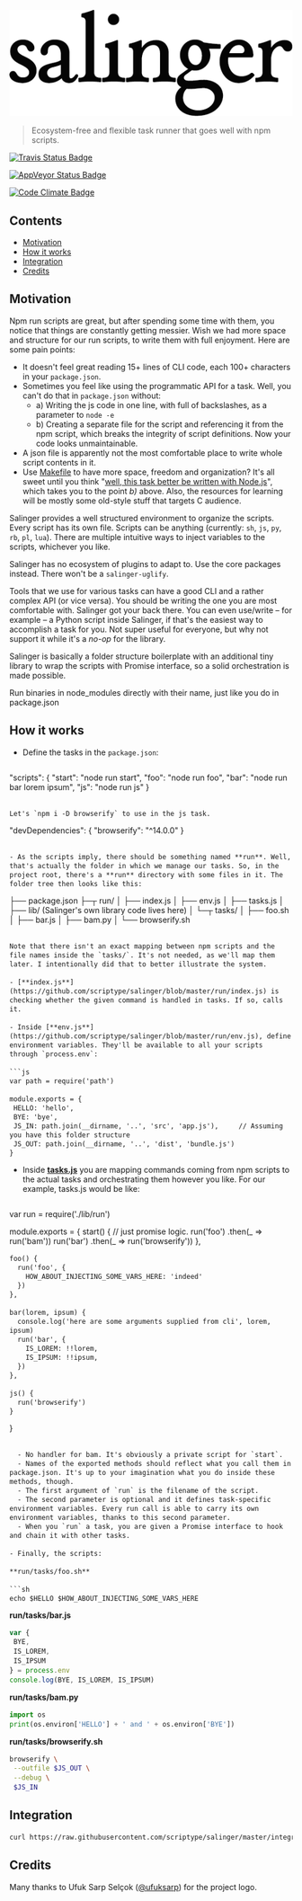 ![Salinger](https://github.com/scriptype/salinger/blob/master/salinger.png?raw=true)

> Ecosystem-free and flexible task runner that goes well with npm scripts.

[![Travis Status Badge](https://api.travis-ci.org/scriptype/salinger.svg?branch=master)](https://travis-ci.org/scriptype/salinger)

[![AppVeyor Status Badge](https://ci.appveyor.com/api/projects/status/6e5tqfcgd3ihlksa?svg=true)](https://ci.appveyor.com/project/scriptype/salinger-npm)

[![Code Climate Badge](https://codeclimate.com/github/scriptype/salinger/badges/gpa.svg)](https://codeclimate.com/github/scriptype/salinger)

## Contents

- [Motivation](#motivation)
- [How it works](#how-it-works)
- [Integration](#integration)
- [Credits](#credits)

## Motivation

Npm run scripts are great, but after spending some time with them, you notice that things are constantly getting messier. Wish we had more space and structure for our run scripts, to write them with full enjoyment. Here are some pain points:
 - It doesn't feel great reading 15+ lines of CLI code, each 100+ characters in your `package.json`.
 - Sometimes you feel like using the programmatic API for a task. Well, you can't do that in `package.json` without:
   - a) Writing the js code in one line, with full of backslashes, as a parameter to `node -e`
   - b) Creating a separate file for the script and referencing it from the npm script, which breaks the integrity of script definitions. Now your code looks unmaintainable.
 - A json file is apparently not the most comfortable place to write whole script contents in it.
 - Use [Makefile](https://github.com/scriptype/Makefile-for-the-Front-End) to have more space, freedom and organization? It's all sweet until you think "[well, this task better be written with Node.js](https://github.com/scriptype/Makefile-for-the-Front-End/blob/master/Makefile#L112)", which takes you to the point _b)_ above. Also, the resources for learning will be mostly some old-style stuff that targets C audience.

Salinger provides a well structured environment to organize the scripts. Every script has its own file. Scripts can be anything (currently: `sh`, `js`, `py`, `rb`, `pl`, `lua`). There are multiple intuitive ways to inject variables to the scripts, whichever you like.

Salinger has no ecosystem of plugins to adapt to. Use the core packages instead. There won't be a `salinger-uglify`.

Tools that we use for various tasks can have a good CLI and a rather complex API (or vice versa). You should be writing the one you are most comfortable with. Salinger got your back there. You can even use/write – for example – a Python script inside Salinger, if that's the easiest way to accomplish a task for you. Not super useful for everyone, but why not support it while it's a _no-op_ for the library.

Salinger is basically a folder structure boilerplate with an additional tiny library to wrap the scripts with Promise interface, so a solid orchestration is made possible.

Run binaries in node_modules directly with their name, just like you do in package.json


## How it works

 - Define the tasks in the `package.json`:
 
   ```json
  "scripts": {
    "start": "node run start",
    "foo": "node run foo",
    "bar": "node run bar lorem ipsum",
    "js": "node run js"
  }
   ```
   
   Let's `npm i -D browserify` to use in the js task.
   
   ```
  "devDependencies": {
    "browserify": "^14.0.0"
  }
   ```
   
 - As the scripts imply, there should be something named **run**. Well, that's actually the folder in which we manage our tasks. So, in the project root, there's a **run** directory with some files in it. The folder tree then looks like this:
 
   ```
├── package.json
├─┬ run/
│ ├── index.js
│ ├── env.js
│ ├── tasks.js
│ ├── lib/ (Salinger's own library code lives here)
│ └─┬ tasks/
│   ├── foo.sh
│   ├── bar.js
│   ├── bam.py
│   └── browserify.sh
   ```
   
   Note that there isn't an exact mapping between npm scripts and the file names inside the `tasks/`. It's not needed, as we'll map them later. I intentionally did that to better illustrate the system.
   
 - [**index.js**](https://github.com/scriptype/salinger/blob/master/run/index.js) is checking whether the given command is handled in tasks. If so, calls it.
   
 - Inside [**env.js**](https://github.com/scriptype/salinger/blob/master/run/env.js), define environment variables. They'll be available to all your scripts through `process.env`:
 
   ```js
  var path = require('path')

  module.exports = {
    HELLO: 'hello',
    BYE: 'bye',
    JS_IN: path.join(__dirname, '..', 'src', 'app.js'),     // Assuming you have this folder structure
    JS_OUT: path.join(__dirname, '..', 'dist', 'bundle.js')
  }
   ```
 
 - Inside [**tasks.js**](https://github.com/scriptype/salinger/blob/master/run/tasks.js) you are mapping commands coming from npm scripts to the actual tasks and orchestrating them however you like. For our example, tasks.js would be like:
 
   ```js
  var run = require('./lib/run')

  module.exports = {
    start() {
      // just promise logic.
      run('foo')
        .then(_ => run('bam'))
      run('bar')
        .then(_ => run('browserify'))
    },
    
    foo() {
      run('foo', {
        HOW_ABOUT_INJECTING_SOME_VARS_HERE: 'indeed'
      })
    },
    
    bar(lorem, ipsum) {
      console.log('here are some arguments supplied from cli', lorem, ipsum)
      run('bar', {
        IS_LOREM: !!lorem,
        IS_IPSUM: !!ipsum,
      })
    },
    
    js() {
      run('browserify')
    }
  }
   ```
   
     - No handler for bam. It's obviously a private script for `start`.
     - Names of the exported methods should reflect what you call them in package.json. It's up to your imagination what you do inside these methods, though.
     - The first argument of `run` is the filename of the script.
     - The second parameter is optional and it defines task-specific environment variables. Every run call is able to carry its own environment variables, thanks to this second parameter.
     - When you `run` a task, you are given a Promise interface to hook and chain it with other tasks.
   
 - Finally, the scripts:
 
   **run/tasks/foo.sh**
   
   ```sh
  echo $HELLO $HOW_ABOUT_INJECTING_SOME_VARS_HERE
   ```
 
   **run/tasks/bar.js**
   ```js
  var {
    BYE,
    IS_LOREM,
    IS_IPSUM
  } = process.env
  console.log(BYE, IS_LOREM, IS_IPSUM)
   ```
 
   **run/tasks/bam.py**
   ```py
  import os
  print(os.environ['HELLO'] + ' and ' + os.environ['BYE'])
   ```
 
   **run/tasks/browserify.sh**
   ```sh
  browserify \
    --outfile $JS_OUT \
    --debug \
    $JS_IN
   ```

## Integration

```sh
curl https://raw.githubusercontent.com/scriptype/salinger/master/integration.sh | sh
```

## Credits

Many thanks to Ufuk Sarp Selçok ([@ufuksarp](https://twitter.com/ufuksarp)) for the project logo.
